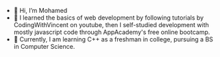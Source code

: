 - 👋 Hi, I’m Mohamed
- 👀 I learned the basics of web development by following tutorials by CodingWithVincent on youtube, then I self-studied development with mostly javascript code through AppAcademy's free online bootcamp.
- 🌱 Currently, I am learning C++ as a freshman in college, pursuing a BS in Computer Science.

<!---
O-Mohamed1/O-Mohamed1 is a ✨ special ✨ repository because its `README.md` (this file) appears on your GitHub profile.
You can click the Preview link to take a look at your changes.
--->
